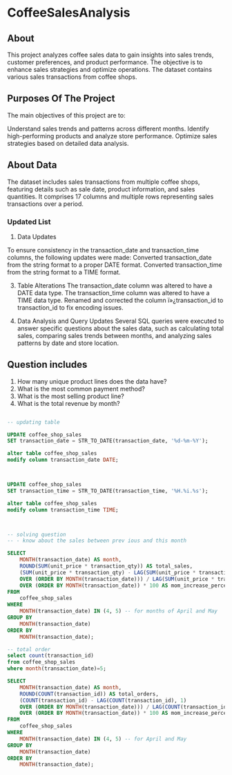 # CoffeeSalesAnalysis



## About

This project analyzes coffee sales data to gain insights into sales trends, customer preferences, and product performance. The objective is to enhance sales strategies and optimize operations. The dataset contains various sales transactions from coffee shops.

## Purposes Of The Project

The main objectives of this project are to:

Understand sales trends and patterns across different months.
Identify high-performing products and analyze store performance.
Optimize sales strategies based on detailed data analysis.

## About Data

The dataset includes sales transactions from multiple coffee shops, featuring details such as sale date, product information, and sales quantities. It comprises 17 columns and multiple rows representing sales transactions over a period.



### Updated List

1. Data Updates

To ensure consistency in the transaction_date and transaction_time columns, the following updates were made:
Converted transaction_date from the string format to a proper DATE format.
Converted transaction_time from the string format to a TIME format.

3. Table Alterations
The transaction_date column was altered to have a DATE data type.
The transaction_time column was altered to have a TIME data type.
Renamed and corrected the column ï»¿transaction_id to transaction_id to fix encoding issues.


4. Data Analysis and Query Updates
Several SQL queries were executed to answer specific questions about the sales data, such as calculating total sales, comparing sales trends between months, and analyzing sales patterns by date and store location.


##  Question includes
1. How many unique product lines does the data have?
2. What is the most common payment method?
3. What is the most selling product line?
4. What is the total revenue by month?

```sql

-- updating table

UPDATE coffee_shop_sales
SET transaction_date = STR_TO_DATE(transaction_date, '%d-%m-%Y');

alter table coffee_shop_sales
modify column transaction_date DATE;



UPDATE coffee_shop_sales
SET transaction_time = STR_TO_DATE(transaction_time, '%H.%i.%s');

alter table coffee_shop_sales
modify column transaction_time TIME;



-- solving question
-- - know about the sales between prev ious and this month

SELECT 
    MONTH(transaction_date) AS month,
    ROUND(SUM(unit_price * transaction_qty)) AS total_sales,
    (SUM(unit_price * transaction_qty) - LAG(SUM(unit_price * transaction_qty), 1)
    OVER (ORDER BY MONTH(transaction_date))) / LAG(SUM(unit_price * transaction_qty), 1) 
    OVER (ORDER BY MONTH(transaction_date)) * 100 AS mom_increase_percentage
FROM 
    coffee_shop_sales
WHERE 
    MONTH(transaction_date) IN (4, 5) -- for months of April and May
GROUP BY 
    MONTH(transaction_date)
ORDER BY 
    MONTH(transaction_date);

-- total order
select count(transaction_id)
from coffee_shop_sales
where month(transaction_date)=5;

SELECT 
    MONTH(transaction_date) AS month,
    ROUND(COUNT(transaction_id)) AS total_orders,
    (COUNT(transaction_id) - LAG(COUNT(transaction_id), 1) 
    OVER (ORDER BY MONTH(transaction_date))) / LAG(COUNT(transaction_id), 1) 
    OVER (ORDER BY MONTH(transaction_date)) * 100 AS mom_increase_percentage
FROM 
    coffee_shop_sales
WHERE 
    MONTH(transaction_date) IN (4, 5) -- for April and May
GROUP BY 
    MONTH(transaction_date)
ORDER BY 
    MONTH(transaction_date);


```




